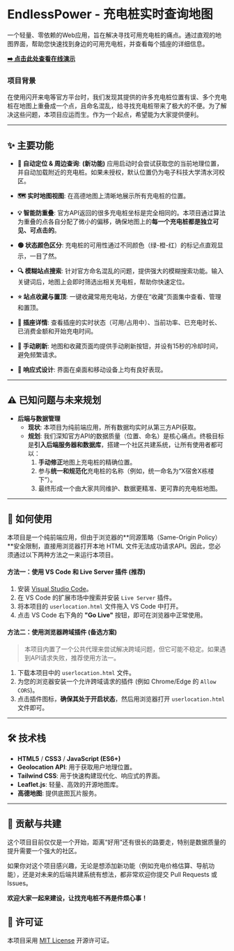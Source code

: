 # EndlessPower - 充电桩实时查询地图

一个轻量、零依赖的Web应用，旨在解决寻找可用充电桩的痛点。通过直观的地图界面，帮助您快速找到身边的可用充电桩，并查看每个插座的详细信息。

[**➡️ 点击此处查看在线演示**](https://jasonmumiao.github.io/EndlessPower/userlocation.html)

### 项目背景
在使用闪开来电等官方平台时，我们发现其提供的许多充电桩位置有误、多个充电桩在地图上重叠成一个点，且命名混乱，给寻找充电桩带来了极大的不便。为了解决这些问题，本项目应运而生。作为一个起点，希望能为大家提供便利。

---

## ✨ 主要功能

* **📍 自动定位 & 周边查询**: **(新功能)** 应用启动时会尝试获取您的当前地理位置，并自动加载附近的充电桩。如果未授权，默认位置仍为电子科技大学清水河校区。

* **🗺️ 实时地图视图**: 在高德地图上清晰地展示所有充电桩的位置。

* **💡 智能防重叠**: 官方API返回的很多充电桩坐标是完全相同的。本项目通过算法为重叠的点各自分配了微小的偏移，确保地图上的**每一个充电桩都是独立可见、可点击的**。

* **🟢 状态颜色区分**: 充电桩的可用性通过不同颜色（绿-橙-红）的标记点直观显示，一目了然。

* **🔍 模糊站点搜索**: 针对官方命名混乱的问题，提供强大的模糊搜索功能。输入关键词后，地图上会即时筛选出相关充电桩，帮助你快速定位。

* **⭐ 站点收藏与置顶**: 一键收藏常用充电站，方便在“收藏”页面集中查看、管理和置顶。

* **🔌 插座详情**: 查看插座的实时状态（可用/占用中）、当前功率、已充电时长、已消费金额和开始充电时间。

* **🔄 手动刷新**: 地图和收藏页面均提供手动刷新按钮，并设有15秒的冷却时间，避免频繁请求。

* **📱 响应式设计**: 界面在桌面和移动设备上均有良好表现。

---

## ⚠️ 已知问题与未来规划

* **后端与数据管理**
    * **现状**: 本项目为纯前端应用，所有数据均实时从第三方API获取。
    * **规划**: 我们深知官方API的数据质量（位置、命名）是核心痛点。终极目标是**引入后端服务器和数据库**，搭建一个社区共建系统，让所有使用者都可以：
        1.  **手动修正**地图上充电桩的精确位置。
        2.  参与**统一和规范化**充电桩的名称（例如，统一命名为“X宿舍X栋楼下”）。
        3.  最终形成一个由大家共同维护、数据更精准、更可靠的充电桩地图。

---

## 🚀 如何使用
本项目是一个纯前端应用，但由于浏览器的**同源策略（Same-Origin Policy）**安全限制，直接用浏览器打开本地 HTML 文件无法成功请求API。因此，您必须通过以下两种方法之一来运行本项目。

#### 方法一：使用 VS Code 和 Live Server 插件 (推荐)
1.  安装 [Visual Studio Code](https://code.visualstudio.com/)。
2.  在 VS Code 的扩展市场中搜索并安装 `Live Server` 插件。
3.  将本项目的 `userlocation.html` 文件拖入 VS Code 中打开。
4.  点击 VS Code 右下角的 **"Go Live"** 按钮，即可在浏览器中正常使用。

#### 方法二：使用浏览器跨域插件 (备选方案)
> 本项目内置了一个公共代理来尝试解决跨域问题，但它可能不稳定。如果遇到API请求失败，推荐使用方法一。
1.  下载本项目中的 `userlocation.html` 文件。
2.  为您的浏览器安装一个允许跨域请求的插件 (例如 Chrome/Edge 的 `Allow CORS`)。
3.  点击插件图标，**确保其处于开启状态**，然后用浏览器打开 `userlocation.html` 文件即可。

---

## 🛠️ 技术栈
* **HTML5** / **CSS3** / **JavaScript (ES6+)**
* **Geolocation API**: 用于获取用户地理位置。
* **Tailwind CSS**: 用于快速构建现代化、响应式的界面。
* **Leaflet.js**: 轻量、高效的开源地图库。
* **高德地图**: 提供底图瓦片服务。

---

## 🤝 贡献与共建
这个项目目前仅仅是一个开始，距离“好用”还有很长的路要走，特别是数据质量的提升需要一个强大的社区。

如果你对这个项目感兴趣，无论是想添加新功能（例如充电价格估算、导航功能），还是对未来的后端共建系统有想法，都非常欢迎你提交 Pull Requests 或 Issues。

**欢迎大家一起来建设，让找充电桩不再是件烦心事！**

## 📄 许可证
本项目采用 [MIT License](https://opensource.org/licenses/MIT) 开源许可证。